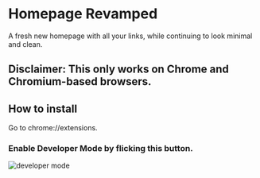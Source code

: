 # Homepage Revamped
A fresh new homepage with all your links, while continuing to look minimal and clean.
## Disclaimer: This only works on Chrome and Chromium-based browsers.
## How to install
Go to chrome://extensions.
### Enable Developer Mode by flicking this button.
![developer mode](https://i.imgur.com/YBm1UiD.png)
